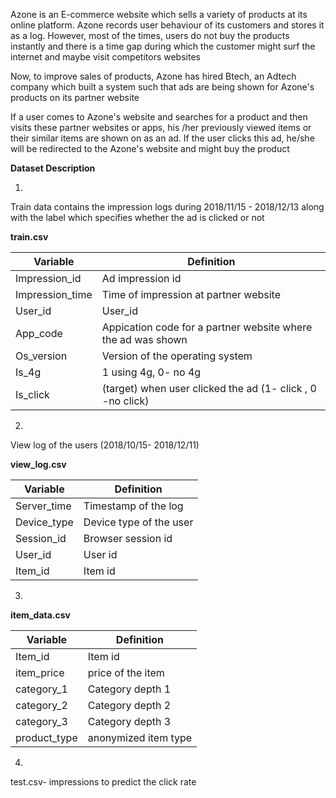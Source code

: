 Azone is an E-commerce website which sells a variety of products at its online platform. Azone records user behaviour of its customers and stores it as a log. However, most of the times, users do not buy the products instantly and there is a time gap during which the customer might surf the internet and maybe visit competitors websites

Now, to improve sales of products, Azone has hired Btech, an Adtech company which built a system such that ads are being shown for Azone's products on its partner website

If a user comes to Azone's website and searches for a product and then visits these partner websites or apps, his /her previously viewed items or their similar items are shown on as an ad. If the user clicks this ad, he/she will be redirected to the Azone's website and might buy the product

**Dataset Description**

1)
Train data contains the impression logs during 2018/11/15 - 2018/12/13 along with the label which specifies whether the ad is clicked or not

**train.csv**

Variable	           | Definition
--------------------|---------------------------------------------------
Impression_id	      | Ad impression id            
Impression_time	    | Time of impression at partner website
User_id	            | User_id
App_code	           | Appication code for a partner website where the ad was shown
Os_version	         | Version of the operating system
Is_4g	              | 1 using 4g, 0- no 4g
Is_click	           | (target) when user clicked the ad (1- click , 0 -no click)



2) 
View log of the users (2018/10/15- 2018/12/11) 

**view_log.csv**

Variable	           | Definition
--------------------|---------------------------------------------------
Server_time	        | Timestamp of the log            
Device_type    	    | Device type of the user
Session_id          | Browser session id
User_id 	           | User id
Item_id   	         | Item id


3)

**item_data.csv**

Variable	           | Definition
--------------------|---------------------------------------------------
Item_id   	         | Item id          
item_price     	    | price of the item
category_1          | Category depth 1
category_2          | Category depth 2
category_3	         | Category depth 3
product_type        |anonymized item type



4)
test.csv- impressions to predict the click rate

 

